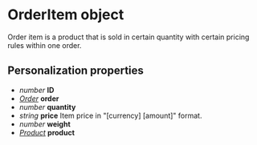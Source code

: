 # OrderItem object

Order item is a product that is sold in certain quantity with certain pricing 
rules within one order.

## Personalization properties

- _number_ **ID**
- _[Order](copernica-docs:MarketingSuite/magento-integration/object/order)_ **order**
- _number_ **quantity**
- _string_ **price** Item price in "[currency] [amount]" format.
- _number_ **weight**
- _[Product](copernica-docs:MarketingSuite/magento-integration/object/product)_ **product**
